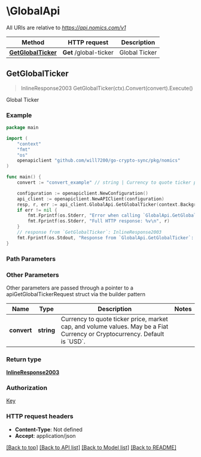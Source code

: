 # \GlobalApi

All URIs are relative to *https://api.nomics.com/v1*

Method | HTTP request | Description
------------- | ------------- | -------------
[**GetGlobalTicker**](GlobalApi.md#GetGlobalTicker) | **Get** /global-ticker | Global Ticker



## GetGlobalTicker

> InlineResponse2003 GetGlobalTicker(ctx).Convert(convert).Execute()

Global Ticker



### Example

```go
package main

import (
    "context"
    "fmt"
    "os"
    openapiclient "github.com/will7200/go-crypto-sync/pkg/nomics"
)

func main() {
    convert := "convert_example" // string | Currency to quote ticker price, market cap, and volume values. May be a Fiat Currency or Cryptocurrency. Default is `USD`. (optional)

    configuration := openapiclient.NewConfiguration()
    api_client := openapiclient.NewAPIClient(configuration)
    resp, r, err := api_client.GlobalApi.GetGlobalTicker(context.Background(), ).Convert(convert).Execute()
    if err != nil {
        fmt.Fprintf(os.Stderr, "Error when calling `GlobalApi.GetGlobalTicker``: %v\n", err)
        fmt.Fprintf(os.Stderr, "Full HTTP response: %v\n", r)
    }
    // response from `GetGlobalTicker`: InlineResponse2003
    fmt.Fprintf(os.Stdout, "Response from `GlobalApi.GetGlobalTicker`: %v\n", resp)
}
```

### Path Parameters



### Other Parameters

Other parameters are passed through a pointer to a apiGetGlobalTickerRequest struct via the builder pattern


Name | Type | Description  | Notes
------------- | ------------- | ------------- | -------------
 **convert** | **string** | Currency to quote ticker price, market cap, and volume values. May be a Fiat Currency or Cryptocurrency. Default is &#x60;USD&#x60;. | 

### Return type

[**InlineResponse2003**](inline_response_200_3.md)

### Authorization

[Key](../README.md#Key)

### HTTP request headers

- **Content-Type**: Not defined
- **Accept**: application/json

[[Back to top]](#) [[Back to API list]](../README.md#documentation-for-api-endpoints)
[[Back to Model list]](../README.md#documentation-for-models)
[[Back to README]](../README.md)


